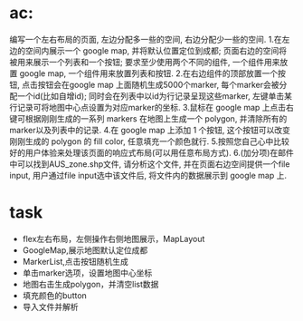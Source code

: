 # ac:
编写一个左右布局的页面, 左边分配多一些的空间, 右边分配少一些的空间.
1.在左边的空间内展示一个 google map, 并将默认位置定位到成都; 页面右边的空间将被用来展示一个列表和一个按钮; 要求至少使用两个不同的组件, 一个组件用来放置 google map, 一个组件用来放置列表和按钮.
2.在右边组件的顶部放置一个按钮, 点击按钮会在google map 上面随机生成5000个marker, 每个marker会被分配一个id(比如自增id); 同时会在列表中以id为行记录呈现这些marker, 左键单击某行记录可将地图中心点设置为对应marker的坐标.
3.鼠标在 google map 上点击右键可根据刚刚生成的一系列 markers 在地图上生成一个 polygon, 并清除所有的 marker以及列表中的记录.
4.在 google map 上添加 1 个按钮, 这个按钮可以改变刚刚生成的 polygon 的 fill color, 任意填充一个颜色就行.
5.按照您自己心中比较好的用户体验来处理该页面的响应式布局(可以用任意布局方式).
6.(加分项)在邮件中可以找到AUS_zone.shp文件, 请分析这个文件, 并在页面右边空间提供一个file input, 用户通过file input选中该文件后, 将文件内的数据展示到 google map 上.

# task
- flex左右布局，左侧操作右侧地图展示，MapLayout
- GoogleMap,展示地图默认定位成都
- MarkerList,点击按钮随机生成
- 单击marker选项，设置地图中心坐标
- 地图右击生成polygon，并清空list数据
- 填充颜色的button
- 导入文件并解析